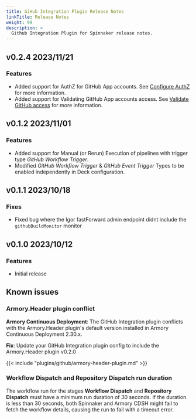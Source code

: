 ```yaml
---
title: GiHub Integration Plugin Release Notes
linkTitle: Release Notes
weight: 99
description: >
  Github Integration Plugin for Spinnaker release notes.
---
```


## v0.2.4 2023/11/21
### Features
- Added support for AuthZ for GitHub App accounts. See [Configure AuthZ](/docs/plugins/github-integration/install/configure/#configure-authz) for more information.
- Added support for Validating GitHub App accounts access. See [Validate GitHub access](/docs/plugins/github-integration/install/configure/#validate-github-access) for more information.

## v0.1.2 2023/11/01

### Features
- Added support for Manual (or Rerun) Execution of pipelines with trigger type *GitHub Workflow Trigger*.
- Modified *GitHub Workflow Trigger* & *GitHub Event Trigger* Types to be enabled independently in Deck configuration.  



## v0.1.1 2023/10/18

### Fixes
- Fixed bug where the Igor fastForward admin endpoint didnt include the `githubBuildMonitor` monitor 

## v0.1.0 2023/10/12

### Features

- Initial release

## Known issues

### Armory.Header plugin conflict

**Armory Continuous Deployment**: The GitHub Integration plugin conflicts with the Armory.Header plugin's default version installed in Armory Continuous Deployment 2.30.x. 

**Fix**: Update your GitHub Integration plugin config to include the Armory.Header plugin v0.2.0

{{< include "plugins/github/armory-header-plugin.md" >}}

### **Workflow Dispatch** and **Repository Dispatch** run duration

The workflow run for the stages **Workflow Dispatch** and **Repository Dispatch** must have a minimum run duration of 30 seconds. If the duration is less than 30 seconds, both Spinnaker and Armory CDSH might fail to fetch the workflow details, causing the run to fail with a timeout error.

